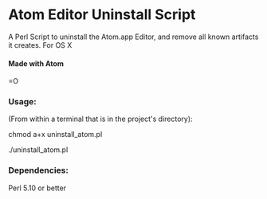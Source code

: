 # Atom Editor Uninstall Script

A Perl Script to uninstall the Atom.app Editor, and remove all known artifacts it creates. 
For OS X

#### Made with Atom
=O

### Usage:
(From within a terminal that is in the project's directory):

chmod a+x uninstall_atom.pl

./uninstall_atom.pl <your user name>

### Dependencies:
Perl 5.10 or better
